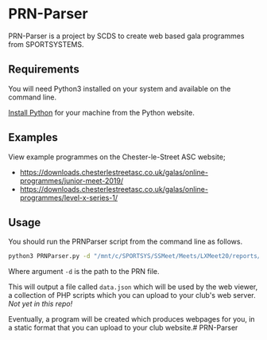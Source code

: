 # PRN-Parser

PRN-Parser is a project by SCDS to create web based gala programmes from SPORTSYSTEMS.

## Requirements

You will need Python3 installed on your system and available on the command line.

[Install Python](https://www.python.org/downloads/) for your machine from the Python website.

## Examples

View example programmes on the Chester-le-Street ASC website;

* https://downloads.chesterlestreetasc.co.uk/galas/online-programmes/junior-meet-2019/
* https://downloads.chesterlestreetasc.co.uk/galas/online-programmes/level-x-series-1/

## Usage

You should run the PRNParser script from the command line as follows. 

```bash
python3 PRNParser.py -d "/mnt/c/SPORTSYS/SSMeet/Meets/LXMeet20/reports/LX20MEET.PRN"
```

Where argument `-d` is the path to the PRN file.

This will output a file called `data.json` which will be used by the web viewer, a collection of PHP scripts which you can upload to your club's web server. *Not yet in this repo!*

Eventually, a program will be created which produces webpages for you, in a static format that you can upload to your club website.# PRN-Parser
